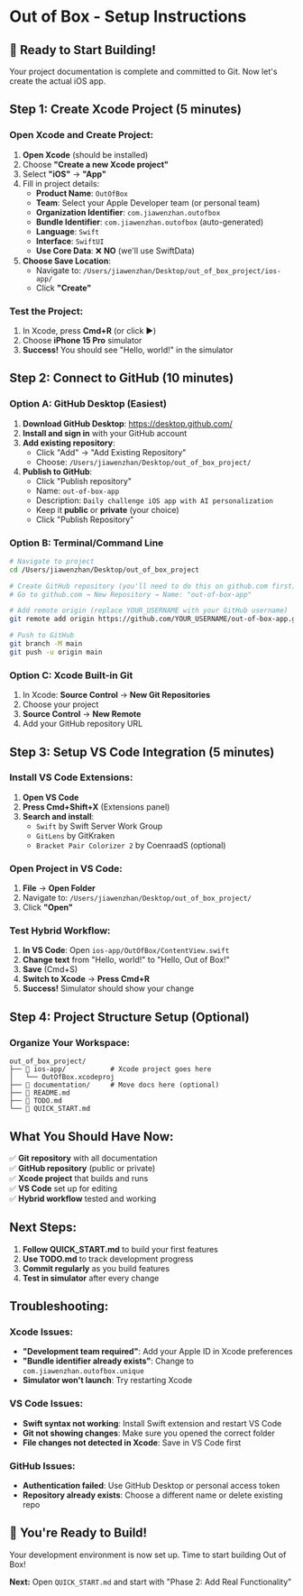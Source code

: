# Out of Box - Setup Instructions

## 🚀 Ready to Start Building!

Your project documentation is complete and committed to Git. Now let's create the actual iOS app.

## Step 1: Create Xcode Project (5 minutes)

### Open Xcode and Create Project:
1. **Open Xcode** (should be installed)
2. Choose **"Create a new Xcode project"**
3. Select **"iOS"** → **"App"**
4. Fill in project details:
   - **Product Name**: `OutOfBox`
   - **Team**: Select your Apple Developer team (or personal team)
   - **Organization Identifier**: `com.jiawenzhan.outofbox`
   - **Bundle Identifier**: `com.jiawenzhan.outofbox` (auto-generated)
   - **Language**: `Swift`
   - **Interface**: `SwiftUI`
   - **Use Core Data**: ❌ **NO** (we'll use SwiftData)
5. **Choose Save Location**: 
   - Navigate to: `/Users/jiawenzhan/Desktop/out_of_box_project/ios-app/`
   - Click **"Create"**

### Test the Project:
1. In Xcode, press **Cmd+R** (or click ▶️)
2. Choose **iPhone 15 Pro** simulator
3. **Success!** You should see "Hello, world!" in the simulator

## Step 2: Connect to GitHub (10 minutes)

### Option A: GitHub Desktop (Easiest)
1. **Download GitHub Desktop**: https://desktop.github.com/
2. **Install and sign in** with your GitHub account
3. **Add existing repository**: 
   - Click "Add" → "Add Existing Repository"
   - Choose: `/Users/jiawenzhan/Desktop/out_of_box_project/`
4. **Publish to GitHub**:
   - Click "Publish repository"
   - Name: `out-of-box-app`
   - Description: `Daily challenge iOS app with AI personalization`
   - Keep it **public** or **private** (your choice)
   - Click "Publish Repository"

### Option B: Terminal/Command Line
```bash
# Navigate to project
cd /Users/jiawenzhan/Desktop/out_of_box_project

# Create GitHub repository (you'll need to do this on github.com first)
# Go to github.com → New Repository → Name: "out-of-box-app"

# Add remote origin (replace YOUR_USERNAME with your GitHub username)
git remote add origin https://github.com/YOUR_USERNAME/out-of-box-app.git

# Push to GitHub
git branch -M main
git push -u origin main
```

### Option C: Xcode Built-in Git
1. In Xcode: **Source Control** → **New Git Repositories**
2. Choose your project
3. **Source Control** → **New Remote**
4. Add your GitHub repository URL

## Step 3: Setup VS Code Integration (5 minutes)

### Install VS Code Extensions:
1. **Open VS Code**
2. **Press Cmd+Shift+X** (Extensions panel)
3. **Search and install**:
   - `Swift` by Swift Server Work Group
   - `GitLens` by GitKraken
   - `Bracket Pair Colorizer 2` by CoenraadS (optional)

### Open Project in VS Code:
1. **File** → **Open Folder**
2. Navigate to: `/Users/jiawenzhan/Desktop/out_of_box_project/`
3. Click **"Open"**

### Test Hybrid Workflow:
1. **In VS Code**: Open `ios-app/OutOfBox/ContentView.swift`
2. **Change text** from "Hello, world!" to "Hello, Out of Box!"
3. **Save** (Cmd+S)
4. **Switch to Xcode** → **Press Cmd+R**
5. **Success!** Simulator should show your change

## Step 4: Project Structure Setup (Optional)

### Organize Your Workspace:
```
out_of_box_project/
├── 📁 ios-app/           # Xcode project goes here
│   └── OutOfBox.xcodeproj
├── 📁 documentation/     # Move docs here (optional)
├── 📄 README.md
├── 📄 TODO.md
└── 📄 QUICK_START.md
```

## What You Should Have Now:

✅ **Git repository** with all documentation  
✅ **GitHub repository** (public or private)  
✅ **Xcode project** that builds and runs  
✅ **VS Code** set up for editing  
✅ **Hybrid workflow** tested and working  

## Next Steps:

1. **Follow QUICK_START.md** to build your first features
2. **Use TODO.md** to track development progress  
3. **Commit regularly** as you build features
4. **Test in simulator** after every change

## Troubleshooting:

### Xcode Issues:
- **"Development team required"**: Add your Apple ID in Xcode preferences
- **"Bundle identifier already exists"**: Change to `com.jiawenzhan.outofbox.unique`
- **Simulator won't launch**: Try restarting Xcode

### VS Code Issues:
- **Swift syntax not working**: Install Swift extension and restart VS Code
- **Git not showing changes**: Make sure you opened the correct folder
- **File changes not detected in Xcode**: Save in VS Code first

### GitHub Issues:
- **Authentication failed**: Use GitHub Desktop or personal access token
- **Repository already exists**: Choose a different name or delete existing repo

## 🎉 You're Ready to Build!

Your development environment is now set up. Time to start building Out of Box! 

**Next:** Open `QUICK_START.md` and start with "Phase 2: Add Real Functionality"